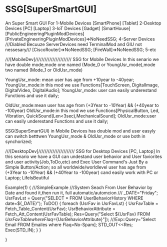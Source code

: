 # SSG[SuperSmartGUI]
An Super Smart GUI For
  1-Mobile Devices
    [SmartPhone]
    [Tablet]
  2-Desktop Devices
    [PC]
    [Laptop]
  3-IoT Devices
    [Gadget]
    [SmartHouse]
    [PublicEngineeringPluginModDevices]
    [PrivateEngineeringPluginModDevices]=>NoNeedSSG;
  4-Server Devices  ///Diabled Becuuze ServerDevices need TerminalMod and GIU not nessesary///
    [CiscoRouter]=>NoNeedSSG;
    [FireWall]=>NoNeedSSG;
  5-etc



///[MobileDev]///////////////////////
SSG for Mobile Devices
In this senario we have double mode,mode one named (Mode_0 or YoungUsr_mode),mode two named (Mode_1 or OldUsr_mode)

YoungUsr_mode: mean user has age from +10year to -40year;
YoungUsr_mode:in this mod we use Functions[TouchScreen, DigitalImage, DigitalVideo, DigitalAudio];
YoungUsr_mode: user can easily underestand Functions and use it daily;

OldUsr_mode:mean user has age from (+3Year to -10Year) && (+40year to -100year)
OldUsr_mode:in this mod we use Functions[PhysicalButton, Led, Vibration, QuickSound(Len<3sec),MechanicalSound];
OldUsr_mode:user can easily underestand Functions and use it daily;

SSG(SuperSmartGUI) in Mobile Devices has double mod and user easyly can switch betttwen YoungUsr_mode & OldUsr_mode or use both in synchorized;

///[DesktopDev]///////////////////////
SSG for Desktop Devices [PC, Laptop]
In this senario we have a GUI can undestand user behavior and User faviorites and user activity(Job,ToDo,etc) and Exec User Command's Just By a Simple Button/Action;
so all worldwide/worldlevel user has age from (+3Year to -10Year) && (+40Year to -100year) cand easily work with PC or Laptop;
LifeIsBeutiful

Example(1)
{
  ///SimpleExample
  ///System Seach From User Behavior by Date and found it,then run it, full automatic/automcion
  ///
  _DATE="Friday";
  UsrFavLst = Query("SELECT * FROM UserBehaviorHistory WHERE date=${_DATE}");
  ToDO()
  {
   foreach (UsrFav in UsrFavLst)
    {
    UsrFavTable = Fetch_Table_Content(UsrFav);
    UsrBehaviorAttribute = Fetch_Att_Content(UsrFavTable);
    Res=Query("Select ${UsrFav} FROM ${UsrFavTable} where Flaq=${UsrBehaviorAttribute}"]);
      ///Exp::Query="Select Email FROM Emailes where Flaq=No-Spam];
    STD_OUT<<Res;  
    Exec(STD_IN);
    }
  }
    
}




